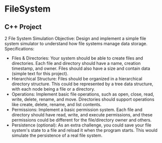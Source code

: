 # FileSystem
## C++ Project 
2 File System Simulation
Objective: Design and implement a simple file system simulator to understand how file systems
manage data storage.
Specifications:
- Files & Directories: Your system should be able to create files and directories. Each file and
directory should have a name, creation timestamp, and owner. Files should also have a size and
contain data (simple text for this project).
- Hierarchical Structure: Files should be organized in a hierarchical directory structure. This could be
represented by a tree data structure, with each node being a file or a directory.
- Operations: Implement basic file operations, such as open, close, read, write, delete, rename, and
move. Directories should support operations like create, delete, rename, and list contents.
- Permissions: Implement a basic permission system. Each file and directory should have read,
write, and execute permissions, and these permissions could be different for the file/directory owner
and others.
- Persistence (optional): As an extra challenge, you could save your file system's state to a file and
reload it when the program starts. This would simulate the persistence of a real file system.
